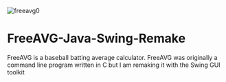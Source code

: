 ![freeavg0](https://user-images.githubusercontent.com/17995774/125151027-44828f00-e112-11eb-86a2-262128a1798c.png)
# FreeAVG-Java-Swing-Remake
FreeAVG is a baseball batting average calculator. FreeAVG was originally a command line program written in C but I am remaking it with the Swing GUI toolkit
